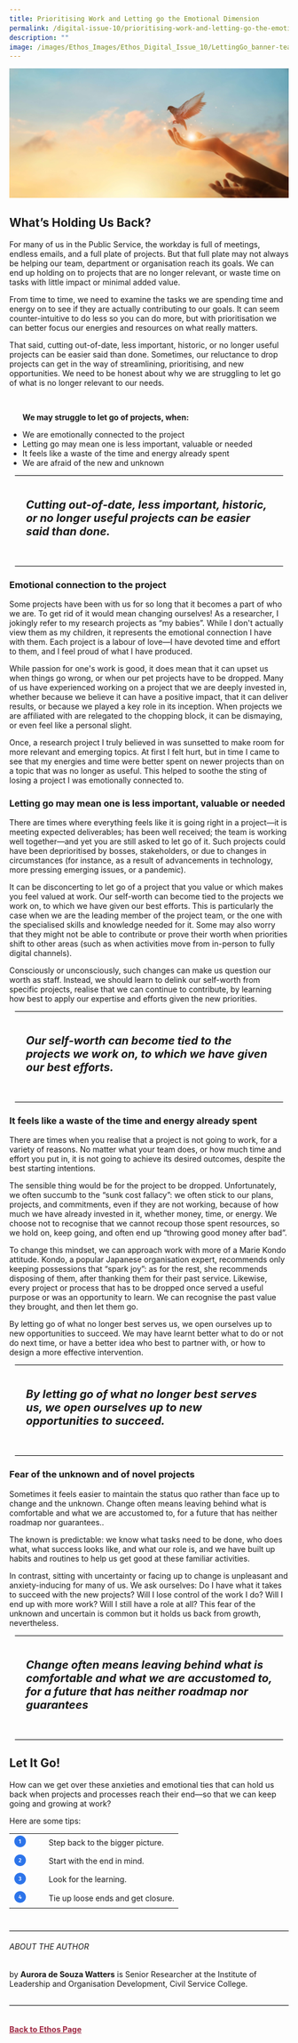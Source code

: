 ```yaml
---
title: Prioritising Work and Letting go the Emotional Dimension
permalink: /digital-issue-10/prioritising-work-and-letting-go-the-emotional-dimensio/
description: ""
image: /images/Ethos_Images/Ethos_Digital_Issue_10/LettingGo_banner-teaser.jpeg
---
```

<style>


	
.back a
{
	color: #9f2943;
	font-weight: bold;
}

#banner img
{
	width:100%;
}
	
.break
{
border-bottom: 1px solid black;
font-weight:bold;
font-style: italic;
padding:20px;
margin:10px;	
font-size:20px;
padding-bottom:30px;
border-top: 1px solid black;	
}			

.point img
{
width:50%;	
}
	
	
	
	
.author
{
border-bottom: 1px solid black;
margin-top:40px;
padding-bottom:30px;
border-top: 1px solid black;	

}		
	
	
	
	
	
</style>
	
<div class="background-image">
<img src="/images/Ethos_Images/Ethos_Digital_Issue_10/LettingGo_banner-teaser.jpeg">
</div>

<h2>What’s Holding Us Back?</h2>

<p>For many of us in the Public Service, the workday is full of meetings, endless emails, and a full plate of projects. But that full plate may not always be helping our team, department or organisation reach its goals. We can end up holding on to projects that are no longer relevant, or waste time on tasks with little impact or minimal added value.</p>

<p>From time to time, we need to examine the tasks we are spending time and energy on to see if they are actually contributing to our goals. It can seem counter-intuitive to do less so you can do more, but with prioritisation we can better focus our energies and resources on what really matters.</p>

<p>That said, cutting out-of-date, less important, historic, or no longer useful projects can be easier said than done. Sometimes, our reluctance to drop projects can get in the way of streamlining, prioritising, and new opportunities. We need to be honest about why we are struggling to let go of what is no longer relevant to our needs.</p>	

<br>

<ul>
<p><b>We may struggle to let go of projects, when:</b></p>
<li>We are emotionally connected to the project</li>
<li>Letting go may mean one is less important, valuable or needed</li>
<li>It feels like a waste of the time and energy already spent</li>
<li>We are afraid of the new and unknown</li>
</ul>	


<div class="break"><p>Cutting out-of-date, less important, historic, or no longer useful projects can be easier said than done.</p></div>

<h3>Emotional connection to the project</h3>
<p>Some projects have been with us for so long that it becomes a part of who we are. To get rid of it would mean changing ourselves! As a researcher, I jokingly refer to my research projects as “my babies”. While I don't actually view them as my children, it represents the emotional connection I have with them. Each project is a labour of love—I have devoted time and effort to them, and I feel proud of what I have produced.</p>

<p>While passion for one's work is good, it does mean that it can upset us when things go wrong, or when our pet projects have to be dropped. Many of us have experienced working on a project that we are deeply invested in, whether because we believe it can have a positive impact, that it can deliver results, or because we played a key role in its inception. When projects we are affiliated with are relegated to the chopping block, it can be dismaying, or even feel like a personal slight.</p>

<p>Once, a research project I truly believed in was sunsetted to make room for more relevant and emerging topics. At first I felt hurt, but in time I came to see that my energies and time were better spent on newer projects than on a topic that was no longer as useful. This helped to soothe the sting of losing a project I was emotionally connected to.</p>

<h3>Letting go may mean one is less important, valuable or needed</h3>

<p>There are times where everything feels like it is going right in a project—it is meeting expected deliverables; has been well received; the team is working well together—and yet you are still asked to let go of it. Such projects could have been deprioritised by bosses, stakeholders, or due to changes in circumstances (for instance, as a result of advancements in technology, more pressing emerging issues, or a pandemic).</p>

<p>It can be disconcerting to let go of a project that you value or which makes you feel valued at work. Our self-worth can become tied to the projects we work on, to which we have given our best efforts. This is particularly the case when we are the leading member of the project team, or the one with the specialised skills and knowledge needed for it. Some may also worry that they might not be able to contribute or prove their worth when priorities shift to other areas (such as when activities move from in-person to fully digital channels).</p>

<p>Consciously or unconsciously, such changes can make us question our worth as staff. Instead, we should learn to delink our self-worth from specific projects, realise that we can continue to contribute, by learning how best to apply our expertise and efforts given the new priorities.</p>

<div class="break"><p>Our self-worth can become tied to the projects we work on, to which we have given our best efforts.</p></div>

<h3>It feels like a waste of the time and energy already spent</h3>

<p>There are times when you realise that a project is not going to work, for a variety of reasons. No matter what your team does, or how much time and effort you put in, it is not going to achieve its desired outcomes, despite the best starting intentions.</p>

<p>The sensible thing would be for the project to be dropped. Unfortunately, we often succumb to the “sunk cost fallacy”: we often stick to our plans, projects, and commitments, even if they are not working, because of how much we have already invested in it, whether money, time, or energy. We choose not to recognise that we cannot recoup those spent resources, so we hold on, keep going, and often end up “throwing good money after bad”.</p>

<p>To change this mindset, we can approach work with more of a Marie Kondo attitude. Kondo, a popular Japanese organisation expert, recommends only keeping possessions that “spark joy”: as for the rest, she recommends disposing of them, after thanking them for their past service. Likewise, every project or process that has to be dropped once served a useful purpose or was an opportunity to learn. We can recognise the past value they brought, and then let them go.</p>

<p>By letting go of what no longer best serves us, we open ourselves up to new opportunities to succeed. We may have learnt better what to do or not do next time, or have a better idea who best to partner with, or how to design a more effective intervention.</p>

<div class="break"><p>By letting go of what no longer best serves us, we open ourselves up to new opportunities to succeed.</p></div>


<h3>Fear of the unknown and of novel projects</h3>

<p>Sometimes it feels easier to maintain the status quo rather than face up to change and the unknown. Change often means leaving behind what is comfortable and what we are accustomed to, for a future that has neither roadmap nor guarantees..</p>

<p>The known is predictable: we know what tasks need to be done, who does what, what success looks like, and what our role is, and we have built up habits and routines to help us get good at these familiar activities.</p>

<p>In contrast, sitting with uncertainty or facing up to change is unpleasant and anxiety-inducing for many of us. We ask ourselves: Do I have what it takes to succeed with the new projects? Will I lose control of the work I do? Will I end up with more work? Will I still have a role at all? This fear of the unknown and uncertain is common but it holds us back from growth, nevertheless.</p>


<div class="break"><p>Change often means leaving behind what is comfortable and what we are accustomed to, for a future that has neither roadmap nor guarantees</p></div>

<h2>Let It Go!</h2>

<p>How can we get over these anxieties and emotional ties that can hold us back when projects and processes reach their end—so that we can keep going and growing at work?</p>

<p>Here are some tips:</p>

<table class="point">
 <tbody>
<tr>	
<td><img src="/images/Ethos_Images/Ethos_Digital_Issue_10/Point_1.png"></td>
<td>Step back to the bigger picture.</td>
</tr>
	<tr>
	<td><img src="/images/Ethos_Images/Ethos_Digital_Issue_10/Point_2.png"></td>
	<td>Start with the end in mind.</td>
</tr>
<tr>
	<td><img src="/images/Ethos_Images/Ethos_Digital_Issue_10/Point_3.png"></td>
	<td>Look for the learning.</td>
</tr>
<tr>
	<td><img src="/images/Ethos_Images/Ethos_Digital_Issue_10/Point_4.png"></td>
	<td>Tie up loose ends and get closure.</td>
</tr> 	 
	
	
</tbody></table>


	



<div class="author">
<h6>ABOUT THE AUTHOR</h6>
by <b>Aurora de Souza Watters</b> is Senior Researcher at the Institute of Leadership and Organisation Development, Civil Service College.
	
	
	
</div>	
	
<br>
<br>	
<div class="back">
<a href="/ethos-issue-25/">Back to Ethos Page</a>	
</div>
